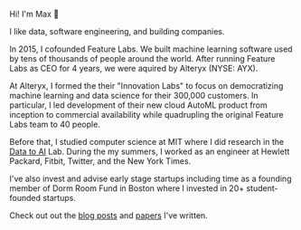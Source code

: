 Hi! I'm Max 👋

I like data, software engineering, and building companies.

In 2015, I cofounded Feature Labs. We built machine learning software used by tens of thousands of people around the world. After running Feature Labs as CEO for 4 years, we were aquired by Alteryx (NYSE: AYX).

At Alteryx, I formed the their "Innovation Labs" to focus on democratizing machine learning and data science for their 300,000 customers. In particular, I led development of their new cloud AutoML product from inception to commercial availability while quadrupling the original Feature Labs team to 40 people. 

Before that, I studied computer science at MIT where I did research in the [Data to AI](https://dai.lids.mit.edu/) Lab. During the my summers, I worked as an engineer at Hewlett Packard, Fitbit, Twitter, and the New York Times. 

I've also invest and advise early stage startups including time as a founding member of Dorm Room Fund in Boston where I invested in 20+ student-founded startups. 

Check out out the [blog posts](/posts) and [papers](/papers) I've written.
